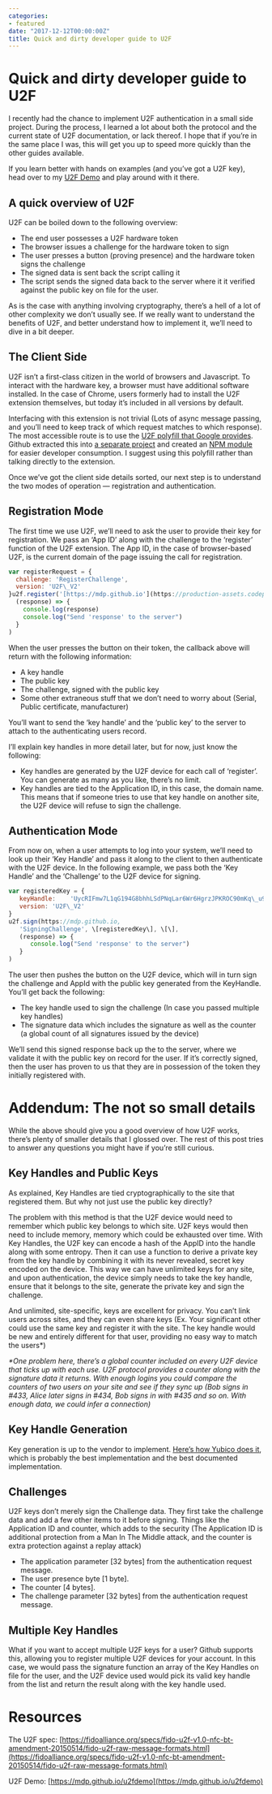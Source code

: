 ```yaml
---
categories:
- featured
date: "2017-12-12T00:00:00Z"
title: Quick and dirty developer guide to U2F
---
```


Quick and dirty developer guide to U2F
======================================

I recently had the chance to implement U2F authentication in a small side project. During the process, I learned a lot about both the protocol and the current state of U2F documentation, or lack thereof. I hope that if you’re in the same place I was, this will get you up to speed more quickly than the other guides available.

If you learn better with hands on examples (and you’ve got a U2F key), head over to my [U2F Demo](https://mdp.github.io/u2fdemo) and play around with it there.

A quick overview of U2F
-----------------------

U2F can be boiled down to the following overview:

*   The end user possesses a U2F hardware token
*   The browser issues a challenge for the hardware token to sign
*   The user presses a button (proving presence) and the hardware token signs the challenge
*   The signed data is sent back the script calling it
*   The script sends the signed data back to the server where it it verified against the public key on file for the user.

As is  the case with anything involving cryptography, there’s a hell of a lot of other complexity we don’t usually see. If we really want to understand the benefits of U2F, and better understand how to implement it, we’ll need to dive in a bit deeper.

**The Client Side**
-------------------

U2F isn’t a first-class citizen in the world of browsers and Javascript. To interact with the hardware key, a browser must have additional software installed. In the case of Chrome, users formerly had to install the U2F extension themselves, but today it’s included in all versions by default.

Interfacing with this extension is not trivial (Lots of async message passing, and you’ll need to keep track of which request matches to which response). The most accessible route is to use the [U2F polyfill that Google provides](https://github.com/google/u2f-ref-code/blob/37f55816242d4e5b569810c32ff88aaf9b148022/u2f-gae-demo/war/js/u2f-api.js). Github extracted this into [a separate project](https://github.com/mastahyeti/u2f-api) and created an [NPM module](https://www.npmjs.com/package/u2f-api-polyfill) for easier developer consumption. I suggest using this polyfill rather than talking directly to the extension.

Once we’ve got the client side details sorted, our next step is to understand the two modes of operation — registration and authentication.

Registration Mode
-----------------

The first time we use U2F, we’ll need to ask the user to provide their key for registration. We pass an ‘App ID’ along with the challenge to the ‘register’ function of the U2F extension. The App ID, in the case of browser-based U2F, is the current domain of the page issuing the call for registration.

```javascript
var registerRequest = {  
  challenge: 'RegisterChallenge',  
  version: 'U2F\_V2'  
}u2f.register('[https://mdp.github.io'](https://production-assets.codepen.io'), \[registerRequest\], \[\],  
  (response) => {  
    console.log(response)  
    console.log("Send 'response' to the server")  
  }  
)
```

When the user presses the button on their token, the callback above will return with the following information:

*   A key handle
*   The public key
*   The challenge, signed with the public key
*   Some other extraneous stuff that we don’t need to worry about (Serial, Public certificate, manufacturer)

You’ll want to send the ‘key handle’ and the ‘public key’ to the server to attach to the authenticating users record.

I’ll explain key handles in more detail later, but for now, just know the following:

*   Key handles are generated by the U2F device for each call of ‘register’. You can generate as many as you like, there’s no limit.
*   Key handles are tied to the Application ID, in this case, the domain name. This means that if someone tries to use that key handle on another site, the U2F device will refuse to sign the challenge.

Authentication Mode
-------------------

From now on, when a user attempts to log into your system, we’ll need to look up their ‘Key Handle’ and pass it along to the client to then authenticate with the U2F device. In the following example, we pass both the ‘Key Handle’ and the ‘Challenge’ to the U2F device for signing.

```javascript
var registeredKey = {  
   keyHandle:    'UycRIFmw7L1qG194G8bhhLSdPNqLar6Wr6HgrzJPKROC90mKq\_u9Jl0K-ode0EdWc04bAA1QfAopM8Met3us8w',  
   version: 'U2F\_V2'  
}  
u2f.sign(https://mdp.github.io,  
   'SigningChallenge', \[registeredKey\], \[\],  
   (response) => {  
      console.log("Send 'response' to the server")  
   }  
)
```

The user then pushes the button on the U2F device, which will in turn sign the challenge and AppId with the public key generated from the KeyHandle. You’ll get back the following:

*   The key handle used to sign the challenge (In case you passed multiple key handles)
*   The signature data which includes the signature as well as the counter (a global count of all signatures issued by the device)

We’ll send this signed response back up the to the server, where we validate it with the public key on record for the user. If it’s correctly signed, then the user has proven to us that they are in possession of the token they initially registered with.

Addendum: The not so small details
==================================

While the above should give you a good overview of how U2F works, there’s plenty of smaller details that I glossed over. The rest of this post tries to answer any questions you might have if you’re still curious.

Key Handles and Public Keys
---------------------------

As explained, Key Handles are tied cryptographically to the site that registered them. But why not just use the public key directly?

The problem with this method is that the U2F device would need to remember which public key belongs to which site. U2F keys would then need to include memory, memory which could be exhausted over time. With Key Handles, the U2F key can encode a hash of the AppID into the handle along with some entropy. Then it can use a function to derive a private key from the key handle by combining it with its never revealed, secret key encoded on the device. This way we can have unlimited keys for any site, and upon authentication, the device simply needs to take the key handle, ensure that it belongs to the site, generate the private key and sign the challenge.

And unlimited, site-specific, keys are excellent for privacy. You can’t link users across sites, and they can even share keys (Ex. Your significant other could use the same key and register it with the site. The key handle would be new and entirely different for that user, providing no easy way to match the users\*)

_\*One problem here, there’s a global counter included on every U2F device that ticks up with each use. U2F protocol provides a counter along with the signature data it returns. With enough logins you could compare the counters of two users on your site and see if they sync up (Bob signs in #433, Alice later signs in #434, Bob signs in with #435 and so on. With enough data, we could infer a connection)_

Key Handle Generation
---------------------

Key generation is up to the vendor to implement. [Here’s how Yubico does it](https://www.yubico.com/2014/11/yubicos-u2f-key-wrapping/), which is probably the best implementation and the best documented implementation.

**Challenges**
--------------

U2F keys don’t merely sign the Challenge data. They first take the challenge data and add a few other items to it before signing. Things like the Application ID and counter, which adds to the security (The Application ID is additional protection from a Man In The Middle attack, and the counter is extra protection against a replay attack)

*   The application parameter \[32 bytes\] from the authentication request message.
*   The user presence byte \[1 byte\].
*   The counter \[4 bytes\].
*   The challenge parameter \[32 bytes\] from the authentication request message.

**Multiple Key Handles**
------------------------

What if you want to accept multiple U2F keys for a user? Github supports this, allowing you to register multiple U2F devices for your account. In this case, we would pass the signature function an array of the Key Handles on file for the user, and the U2F device used would pick its valid key handle from the list and return the result along with the key handle used.

Resources
=========

The U2F spec: [https://fidoalliance.org/specs/fido-u2f-v1.0-nfc-bt-amendment-20150514/fido-u2f-raw-message-formats.html](https://fidoalliance.org/specs/fido-u2f-v1.0-nfc-bt-amendment-20150514/fido-u2f-raw-message-formats.html)

U2F Demo: [https://mdp.github.io/u2fdemo](https://mdp.github.io/u2fdemo)
